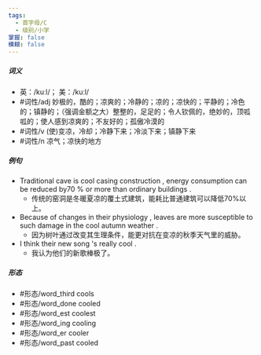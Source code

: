 ```yaml
---
tags:
  - 首字母/C
  - 级别/小学
掌握: false
模糊: false
---
```

##### 词义
- 英：/kuːl/； 美：/kuːl/
- #词性/adj  妙极的，酷的；凉爽的；冷静的；凉的；凉快的；平静的；冷色的；镇静的；（强调金额之大）整整的，足足的；令人钦佩的，绝妙的，顶呱呱的；使人感到凉爽的；不友好的；孤傲冷漠的
- #词性/v  (使)变凉，冷却；冷静下来；冷淡下来；镇静下来
- #词性/n  凉气；凉快的地方
##### 例句
- Traditional cave is cool casing construction , energy consumption can be reduced by70 % or more than ordinary buildings .
	- 传统的窑洞是冬暖夏凉的覆土式建筑，能耗比普通建筑可以降低70%以上。
- Because of changes in their physiology , leaves are more susceptible to such damage in the cool autumn weather .
	- 因为树叶通过改变其生理条件，能更对抗在变凉的秋季天气里的威胁。
- I think their new song 's really cool .
	- 我认为他们的新歌棒极了。
##### 形态
- #形态/word_third cools
- #形态/word_done cooled
- #形态/word_est coolest
- #形态/word_ing cooling
- #形态/word_er cooler
- #形态/word_past cooled
